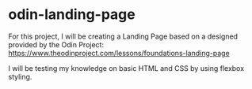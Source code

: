 # odin-landing-page

For this project, I will be creating a Landing Page based on a designed provided by the Odin Project: https://www.theodinproject.com/lessons/foundations-landing-page

I will be testing my knowledge on basic HTML and CSS by using flexbox styling.